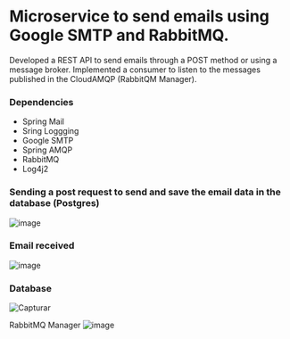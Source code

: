# Microservice to send emails using Google SMTP and RabbitMQ.

Developed a REST API to send emails through a POST method or using a message broker.
Implemented a consumer to listen to the messages published in the CloudAMQP (RabbitQM Manager).

### Dependencies
* Spring Mail
* Sring Loggging
* Google SMTP
* Spring AMQP
* RabbitMQ
* Log4j2


### Sending a post request to send and save the email data in the database (Postgres)
![image](https://github.com/wmvieira21/SpringMailMicroservice/assets/90009567/2b60f15d-bcec-4655-a4d5-75cc4ad4371f)

### Email received
![image](https://github.com/wmvieira21/SpringMailMicroservice/assets/90009567/8ddf5874-67d2-47b9-881f-9ebae6887bbf)

### Database
![Capturar](https://github.com/wmvieira21/SpringMailMicroservice/assets/90009567/ae4c91c3-98ed-415a-93ae-c7fafa19d2e2)

RabbitMQ Manager
![image](https://github.com/wmvieira21/SpringMailMicroservice/assets/90009567/0fb6d038-86b9-4867-a015-157fc9d916d9)




